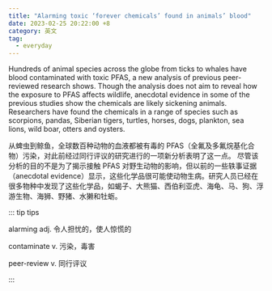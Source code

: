 ```yaml
---
title: "Alarming toxic ‘forever chemicals’ found in animals’ blood"
date: 2023-02-25 20:22:00 +8
category: 英文
tag:
  - everyday
---
```


Hundreds of animal species across the globe from ticks to whales have blood contaminated with toxic PFAS, a new analysis of previous peer-reviewed research shows. Though the analysis does not aim to reveal how the exposure to PFAS affects wildlife, anecdotal evidence in some of the previous studies show the chemicals are likely sickening animals. Researchers have found the chemicals in a range of species such as scorpions, pandas, Siberian tigers, turtles, horses, dogs, plankton, sea lions, wild boar, otters and oysters.

从蜱虫到鲸鱼，全球数百种动物的血液都被有毒的 PFAS（全氟及多氟烷基化合物）污染，对此前经过同行评议的研究进行的一项新分析表明了这一点。 尽管该分析的目的不是为了揭示接触 PFAS 对野生动物的影响，但以前的一些轶事证据（anecdotal evidence）显示，这些化学品很可能使动物生病。研究人员已经在很多物种中发现了这些化学品，如蝎子、大熊猫、西伯利亚虎、海龟、马、狗、浮游生物、海狮、野猪、水獭和牡蛎。

::: tip tips

alarming adj. 令人担忧的，使人惊慌的

contaminate v. 污染，毒害

peer-review v. 同行评议

:::
